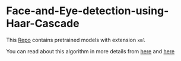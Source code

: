 # Face-and-Eye-detection-using-Haar-Cascade

This [Repo](https://github.com/opencv/opencv/tree/master/data/haarcascades) contains pretrained models with extension `xml`

You can read about this algorithm in more details from [here](https://www.mygreatlearning.com/blog/viola-jones-algorithm/) and [here](https://docs.opencv.org/4.0.0/d7/d8b/tutorial_py_face_detection.html)
